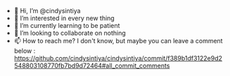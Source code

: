 - 👋 Hi, I’m @cindysintiya
- 👀 I’m interested in every new thing
- 🌱 I’m currently learning to be patient
- 💞️ I’m looking to collaborate on nothing
- 📫 How to reach me? I don't know, but maybe you can leave a comment below : https://github.com/cindysintiya/cindysintiya/commit/f389b1df3122e9d2548803108770fb7bd9d72464#all_commit_comments
<!---
cindysintiya/cindysintiya is a ✨ special ✨ repository because its `README.md` (this file) appears on your GitHub profile.
You can click the Preview link to take a look at your changes.
--->
